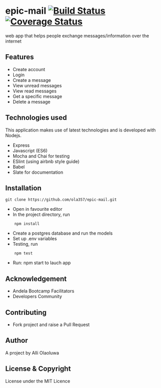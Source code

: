 # epic-mail [![Build Status](https://travis-ci.org/ola357/epic-mail.svg?branch=develop)](https://travis-ci.org/ola357/epic-mail) [![Coverage Status](https://coveralls.io/repos/github/ola357/epic-mail/badge.svg?branch=develop)](https://coveralls.io/github/ola357/epic-mail?branch=develop)


web app that helps people exchange messages/information over the internet


## Features
* Create account
* Login
* Create a message
* View unread messages
* View read messages
* Get a specific message
* Delete a message

## Technologies used
This application makes use of latest technologies and is developed with Nodejs. 
* Express
* Javascript (ES6)
* Mocha and Chai for testing
* ESlint (using airbnb style guide)
* Babel 
* Slate for documentation

## Installation

```
git clone https://github.com/ola357/epic-mail.git
```
* Open in favourite editor
* In the project directory, run 
```
	npm install
```
* Create a postgres database and run the models
* Set up .env variables
* Testing, run 
```
	npm test
```
* Run: npm start to lauch app

## Acknowledgement
* Andela Bootcamp Facilitators
* Developers Community

## Contributing
* Fork project and raise a Pull Request

## Author
A project by Alli Olaoluwa

## License & Copyright
License under the MIT Licence